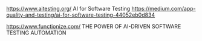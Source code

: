 
https://www.aitesting.org/
AI for Software Testing
https://medium.com/app-quality-and-testing/ai-for-software-testing-44052eb0d834


https://www.functionize.com/
THE POWER OF AI-DRIVEN
SOFTWARE TESTING AUTOMATION

